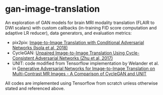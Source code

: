 # gan-image-translation
An exploration of GAN models for brain MRI modality translation (FLAIR to DWI scalars) with custom callbacks (in-training FID score computation and adaptive LR reducer), data generators, and evaluation metrics:
- pix2pix: [Image-to-Image Translation with Conditional Adversarial Networks (Isola et al, 2018)](http://arxiv.org/abs/1611.07004)
- CycleGAN: [Unpaired Image-to-Image Translation Using Cycle-Consistent Adversarial Networks (Zhu et al, 2017)](https://ieeexplore.ieee.org/document/8237506)
- UNIT: code modified from Tensorflow implementation by Welander et al. in [Generative Adversarial Networks for Image-to-Image Translation on Multi-Contrast MR Images - A Comparison of CycleGAN and UNIT](https://arxiv.org/abs/1806.07777)

All codes are implemented using Tensorflow from scratch unless otherwise stated and referenced above.
